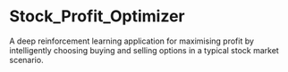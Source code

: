 # Stock_Profit_Optimizer
A deep reinforcement learning application for maximising profit by intelligently choosing buying and selling options in a typical stock market scenario.  
